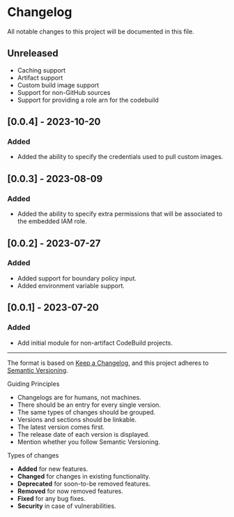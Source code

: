# Changelog

All notable changes to this project will be documented in this file.

## Unreleased

- Caching support
- Artifact support
- Custom build image support
- Support for non-GitHub sources
- Support for providing a role arn for the codebuild

## [0.0.4] - 2023-10-20

### Added

- Added the ability to specify the credentials used to pull custom images.

## [0.0.3] - 2023-08-09

### Added

- Added the ability to specify extra permissions that will be associated to the embedded IAM role.

## [0.0.2] - 2023-07-27

### Added

- Added support for boundary policy input.
- Added environment variable support.

## [0.0.1] - 2023-07-20

### Added

- Add initial module for non-artifact CodeBuild projects.

---

The format is based on [Keep a Changelog](https://keepachangelog.com/en/1.0.0/),
and this project adheres to [Semantic Versioning](https://semver.org/spec/v2.0.0.html).

Guiding Principles

- Changelogs are for humans, not machines.
- There should be an entry for every single version.
- The same types of changes should be grouped.
- Versions and sections should be linkable.
- The latest version comes first.
- The release date of each version is displayed.
- Mention whether you follow Semantic Versioning.

Types of changes

- **Added** for new features.
- **Changed** for changes in existing functionality.
- **Deprecated** for soon-to-be removed features.
- **Removed** for now removed features.
- **Fixed** for any bug fixes.
- **Security** in case of vulnerabilities.
